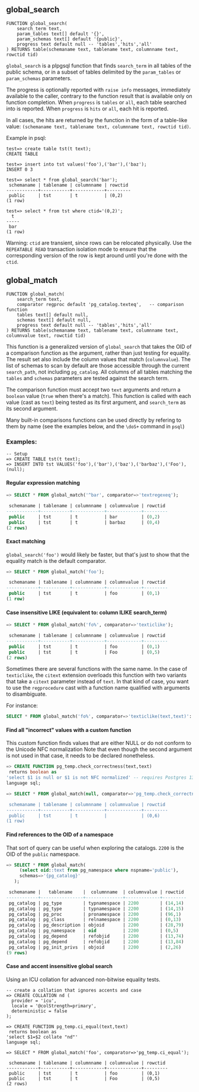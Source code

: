 ## global_search

```
FUNCTION global_search(
    search_term text,
    param_tables text[] default '{}',
    param_schemas text[] default '{public}',
    progress text default null -- 'tables','hits','all'
) RETURNS table(schemaname text, tablename text, columnname text, rowctid tid)
```

`global_search` is a plpgsql function that finds `search_term` in all
tables of the public schema, or in a subset of tables delimited by the
`param_tables` or `param_schemas` parameters.

The progress is optionally reported with `raise info` messages, immediately
available to the caller, contrary to the function result that is available
only on function completion.
When `progress` is `tables` or `all`, each table searched into is reported.
When `progress` is `hits` or `all`, each hit is reported.

In all cases, the hits are returned by the function in the form of a
table-like value: `(schemaname text, tablename text, columnname text,
rowctid tid)`.

Example in psql:

	test=> create table tst(t text);
	CREATE TABLE

	test=> insert into tst values('foo'),('bar'),('baz');
	INSERT 0 3

	test=> select * from global_search('bar');
	 schemaname | tablename | columnname | rowctid 
	------------+-----------+------------+---------
	 public     | tst       | t          | (0,2)
	(1 row)

	test=> select * from tst where ctid='(0,2)';
	  t  
	-----
	 bar
	(1 row)

Warning: `ctid` are transient, since rows can be relocated
physically. Use the `REPEATABLE READ` transaction isolation mode to
ensure that the corresponding version of the row is kept around until you're done
with the `ctid`.

## global_match

```
FUNCTION global_match(
    search_term text,
    comparator regproc default 'pg_catalog.texteq',   -- comparison function
    tables text[] default null,
    schemas text[] default null,
    progress text default null -- 'tables','hits','all'
) RETURNS table(schemaname text, tablename text, columnname text, columnvalue text, rowctid tid)
```

This function is a generalized version of `global_search` that takes the OID
of a comparison function as the argument, rather than just testing for equality.
The result set also include the column values that match (`columnvalue`).
The list of schemas to scan by default are those accessible through the current `search_path`,
not including `pg_catalog`.
All columns of all tables matching the `tables` and `schemas` parameters are tested
against the search term.

The comparison function must accept two `text` arguments and return a
`boolean` value (`true` when there's a match).
This function is called with each value (cast as `text`) being tested
as its first argument, and `search_term` as its second argument.

Many built-in comparisons functions can be used directly by refering to them
by name (see the examples below, and the `\doS+` command in `psql`)


### Examples:


```
-- Setup
=> CREATE TABLE tst(t text);
=> INSERT INTO tst VALUES('foo'),('bar'),('baz'),('barbaz'),('Foo'),(null);
```


#### Regular expression matching
```sql
=> SELECT * FROM global_match('^bar', comparator=>'textregexeq');

 schemaname | tablename | columnname | columnvalue | rowctid 
------------+-----------+------------+-------------+---------
 public     | tst       | t          | bar         | (0,2)
 public     | tst       | t          | barbaz      | (0,4)
(2 rows)
```


#### Exact matching
`global_search('foo')` would likely be faster, but that's just to
show that the equality match is the default comparator.
```sql
=> SELECT * FROM global_match('foo');

 schemaname | tablename | columnname | columnvalue | rowctid 
------------+-----------+------------+-------------+---------
 public     | tst       | t          | foo         | (0,1)
(1 row)
```

#### Case insensitive LIKE (equivalent to: column ILIKE search_term)
```sql
=> SELECT * FROM global_match('fo%', comparator=>'texticlike');

 schemaname | tablename | columnname | columnvalue | rowctid 
------------+-----------+------------+-------------+---------
 public     | tst       | t          | foo         | (0,1)
 public     | tst       | t          | Foo         | (0,5)
(2 rows)
```

Sometimes there are several functions with the same name. In the
case of `texticlike`, the `citext` extension overloads this function
with two variants that take a `citext` parameter instead of `text`.
In that kind of case, you want to use the `regprocedure` cast with a
function name qualified with arguments to disambiguate.

For instance:

```sql
SELECT * FROM global_match('fo%', comparator=>'texticlike(text,text)'::regprocedure);
```

#### Find all "incorrect" values with a custom function
This custom function finds values that are either NULL or do not conform
to the Unicode NFC normalization
Note that even though the second argument is not used in that case,
it needs to be declared nonetheless.

```sql
=> CREATE FUNCTION pg_temp.check_correctness(text,text)
 returns boolean as
'select $1 is null or $1 is not NFC normalized' -- requires Postgres 13 or newer
language sql;

=> SELECT * FROM global_match(null, comparator=>'pg_temp.check_correctness);

 schemaname | tablename | columnname | columnvalue | rowctid 
------------+-----------+------------+-------------+---------
 public     | tst       | t          |             | (0,6)
(1 row)
```


#### Find references to the OID of a namespace
That sort of query can be useful when exploring the catalogs.
`2200` is the OID of the `public` namespace.
```sql
=> SELECT * FROM global_match(
     (select oid::text from pg_namespace where nspname='public'), 
     schemas=>'{pg_catalog}'
   );

 schemaname |   tablename    |  columnname  | columnvalue | rowctid 
------------+----------------+--------------+-------------+---------
 pg_catalog | pg_type        | typnamespace | 2200        | (14,14)
 pg_catalog | pg_type        | typnamespace | 2200        | (14,15)
 pg_catalog | pg_proc        | pronamespace | 2200        | (96,1)
 pg_catalog | pg_class       | relnamespace | 2200        | (0,13)
 pg_catalog | pg_description | objoid       | 2200        | (28,79)
 pg_catalog | pg_namespace   | oid          | 2200        | (0,5)
 pg_catalog | pg_depend      | refobjid     | 2200        | (13,74)
 pg_catalog | pg_depend      | refobjid     | 2200        | (13,84)
 pg_catalog | pg_init_privs  | objoid       | 2200        | (2,26)
(9 rows)
```

#### Case and accent insensitive global search

Using an ICU collation for advanced non-bitwise equality tests.

```
-- create a collation that ignores accents and case
=> CREATE COLLATION nd (
  provider = 'icu',
  locale = '@colStrength=primary',
  deterministic = false
);

=> CREATE FUNCTION pg_temp.ci_equal(text,text)
 returns boolean as
'select $1=$2 collate "nd"'
language sql;

=> SELECT * FROM global_match('foo', comparator=>'pg_temp.ci_equal');

 schemaname | tablename | columnname | columnvalue | rowctid 
------------+-----------+------------+-------------+---------
 public     | tst       | t          | foo         | (0,1)
 public     | tst       | t          | Foo         | (0,5)
(2 rows)

```
